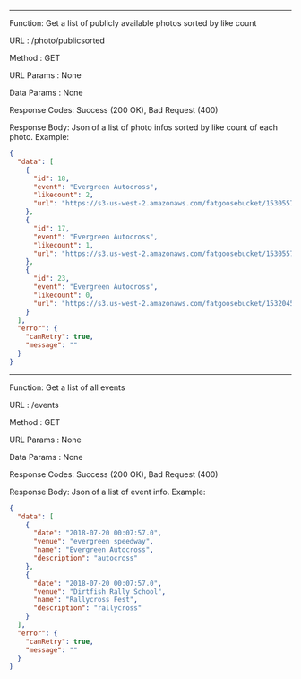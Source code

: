 --------------------------------------------------------------------------------------------------------------
Function: Get a list of publicly available photos sorted by like count

URL : /photo/publicsorted 

Method : GET

URL Params :  None 

Data Params : None 

Response Codes: Success (200 OK), Bad Request (400)

Response Body: Json of a list of photo infos sorted by like count of each photo. Example:

```json
{
  "data": [
    {
      "id": 18,
      "event": "Evergreen Autocross",
      "likecount": 2,
      "url": "https://s3-us-west-2.amazonaws.com/fatgoosebucket/1530557415115-WX20180607-152526.png"
    },
    {
      "id": 17,
      "event": "Evergreen Autocross",
      "likecount": 1,
      "url": "https://s3.us-west-2.amazonaws.com/fatgoosebucket/1530557380985-11026025_922257457808118_6754770859746471693_n.jpg"
    },
    {
      "id": 23,
      "event": "Evergreen Autocross",
      "likecount": 0,
      "url": "https://s3.us-west-2.amazonaws.com/fatgoosebucket/1532045413406-828469CV2005_044.jpg"
    }
  ],
  "error": {
    "canRetry": true,
    "message": ""
  }
}
```

--------------------------------------------------------------------------------------------------------------
Function: Get a list of all events 

URL : /events 

Method : GET

URL Params :  None 

Data Params : None 

Response Codes: Success (200 OK), Bad Request (400)

Response Body: Json of a list of event info. Example:

```json
{
  "data": [
    {
      "date": "2018-07-20 00:07:57.0",
      "venue": "evergreen speedway",
      "name": "Evergreen Autocross",
      "description": "autocross"
    },
    {
      "date": "2018-07-20 00:07:57.0",
      "venue": "Dirtfish Rally School",
      "name": "Rallycross Fest",
      "description": "rallycross"
    }
  ],
  "error": {
    "canRetry": true,
    "message": ""
  }
}
```
